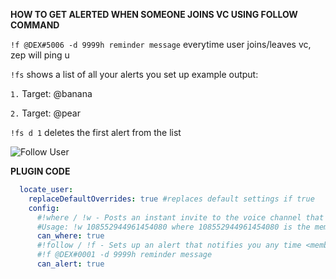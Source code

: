 **HOW TO GET ALERTED WHEN SOMEONE JOINS VC USING FOLLOW COMMAND**

`!f @DEX#5006 -d 9999h reminder message` everytime user joins/leaves vc, zep will ping u

`!fs` shows a list of all your alerts you set up
example output:

`1.` Target: @banana

`2.` Target: @pear

`!fs d 1` deletes the first alert from the list

![Follow User](https://media.discordapp.net/attachments/770256340639416320/834398760854618122/Screen_Shot_2021-04-21_at_5.02.26_PM.png)

**PLUGIN CODE**

```yaml
  locate_user:
    replaceDefaultOverrides: true #replaces default settings if true
    config:
      #!where / !w - Posts an instant invite to the voice channel that member is in
      #Usage: !w 108552944961454080 where 108552944961454080 is the member
      can_where: true
      #!follow / !f - Sets up an alert that notifies you any time <member> switches or joins voice channels
      #!f @DEX#0001 -d 9999h reminder message
      can_alert: true
```
